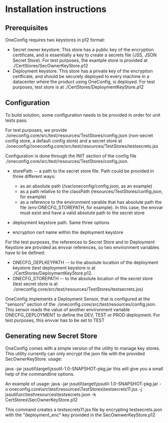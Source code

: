 # Installation instructions

## Prerequisites
OneConfig requires two keystores in p12 format:
- Secret owner keystore. This store has a public key of the encryption certificate, and is essentially a key to create a secrets file (JSS, JSON Secret Store). For test purposes, the example store is provided at ./CertStores/SecOwnerKeyStore.p12
- Deployment keystore. This store has a private key of the encryption certficate, and should be securely deployed to every machine in a datacenter where the product using OneConfig, is deployed. For test purposes, test store is at ./CertStores/DeploymentKeyStore.p12



## Configuration

To build solution, some configuration needs to be provided in order for unit tests pass.

For test purposes, we provide ./oneconfig.core/src/test/resources/TestStores/config.json (non-secret config store, a default config store) and a secret store at ./oneconfig//oneconfig.core/src/test/resources/TestStores/testsecrets.jss

Configuration is done through the INIT section of the config file ./oneconfig.core/src/test/resources/TestStores/config.json.

- storePath -- a path to the secret store file. Path could be provided in three different ways:

    - as an absolute path (/var/oneconfig/config.json, as an example)
    - as a path relative to the classPath (resources/TestStores/config.json, for example)
    - as a reference to the environment varable that has absolute path the file (env:ONECFG_STOREPATH, for example). In this case, the envvar must exist and have a valid absolute path to the secret store
- deployment keystore path. Same three options
- encryption cert name within the deployment keystore

For the test purposes, the references to Secret Store and to Deployment Keystore are provided as envvar references, so two environment variables have to be defined:

- ONECFG_DEPLKEYPATH -- to the absolute location of the deployment keystore (test deployment keystore is at ./CertStores/DeploymentKeyStore.p12.
- ONECFG_STOREPATH -- to the absolute location of the secret store (test secret store is at ./oneconfig.core/src/test/resources/TestStores/testsecrets.jss)

OneConfig implements a Deployment Sensor, that is configured at the "sensors" section of the ./oneconfig.core/src/test/resources/config.json. This sensor reads the value of another environment variable ONECFG_DEPLOYMENT to define the DEV, TEST or PROD deployment. For test purposes, this envvar has to be set to TEST

## Generating new Secret Store
OneConfig comes with a simple version of the utility to manage key stores. This utility currently can only encrypt the json file with the provided SecOwnerKeyStore. usage:

java -jar jssutil\target\jssutil-1.0-SNAPSHOT-pkg.jar
this will give you a small help of the commandline options.

An example of usage:
java -jar jssutil\target\jssutil-1.0-SNAPSHOT-pkg.jar -o oneconfig.core\src\test\resources\TestStores\testsecrets11.jss -j jssutil\src\test\resources\testsecrets.json -k CertStores\SecOwnerKeyStore.p12

This command creates a testsecrets11.jss file by encrypting testsecrets.json with the "deployment_enc" key provided in the SecOwnwerKeyStore.p12
